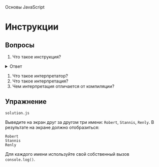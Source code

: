 Основы JavaScript

# Инструкции

## Вопросы

1. Что такое инструкция?

<details>

<summary>Ответ</summary>

Объект `console` с методом `log` выводит сообщение в консоль.

</details>

1. Что такое интерпретатор?
2. Что такое интерпретация?
3. Чем интерпретация отличается от компиляции?

## Упражнение

`solution.js`

Выведите на экран друг за другом три имени: `Robert`, `Stannis`, `Renly`. В результате на экране должно отобразиться:

```
Robert
Stannis
Renly
```

Для каждого имени используйте свой собственный вызов `console.log()`.
